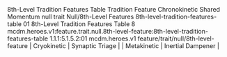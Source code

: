 <ability>
  <name>8th-Level Tradition Features Table</name>
  <keywords>
    <keyword>Tradition</keyword>
  </keywords>
  <type>Feature</type>
  <distance>Chronokinetic</distance>
  <target>Shared Momentum</target>
  <metadata>
    <class>null</class>
    <feature_type>trait</feature_type>
    <file_dpath>Null/8th-Level Features</file_dpath>
    <item_id>8th-level-tradition-features-table</item_id>
    <item_index>01</item_index>
    <item_name>8th-Level Tradition Features Table</item_name>
    <level>8</level>
    <scc>mcdm.heroes.v1:feature.trait.null.8th-level-feature:8th-level-tradition-features-table</scc>
    <scdc>1.1.1:5.1.5.2:01</scdc>
    <source>mcdm.heroes.v1</source>
    <type>feature/trait/null/8th-level-feature</type>
  </metadata>
  <effects>
    <effect type="mundane">| Cryokinetic   | Synaptic Triage   |
| Metakinetic   | Inertial Dampener |</effect>
  </effects>
</ability>
